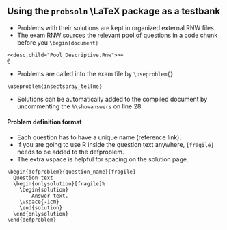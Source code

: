 ## Using the `probsoln` \LaTeX package as a testbank

* Problems with their solutions are kept in organized external RNW files. 
* The exam RNW sources the relevant pool of questions in a code chunk before you `\begin{document}`

```
<<desc,child="Pool_Descriptive.Rnw">>=
@
```

* Problems are called into the exam file by `\useproblem{}`

```
\useproblem{insectspray_tellme}
```

* Solutions can be automatically added to the compiled document by uncommenting the `%\showanswers` on line 28.


#### Problem definition format

* Each question has to have a unique name (reference link). 
* If you are going to use R inside the question text anywhere, `[fragile]` needs to be added to the defproblem. 
* The extra vspace is helpful for spacing on the solution page. 

```
\begin{defproblem}{question_name}[fragile]
  Question text
  \begin{onlysolution}[fragile]%
    \begin{solution}
        Answer text.
    \vspace{-1cm}
    \end{solution}
  \end{onlysolution}
\end{defproblem}
```
